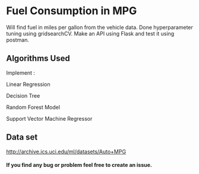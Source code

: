 
# Fuel Consumption in MPG

Will find fuel in miles per gallon from the vehicle data.
Done hyperparameter tuning using gridsearchCV.
Make an API using Flask and test it using postman.

## Algorithms Used

Implement :

Linear Regression

Decision Tree

Random Forest Model

Support Vector Machine Regressor





## Data set

http://archive.ics.uci.edu/ml/datasets/Auto+MPG


#### If you find any bug or problem feel free to create an issue.

